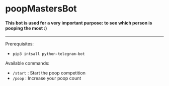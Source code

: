# poopMastersBot

#### This bot is used for a very important purpose: to see which person is pooping the most :) 
---
Prerequisites:
* `pip3 intsall python-telegram-bot`


Available commands:
* `/start` : Start the poop competition
* `/poop` : Increase your poop count
